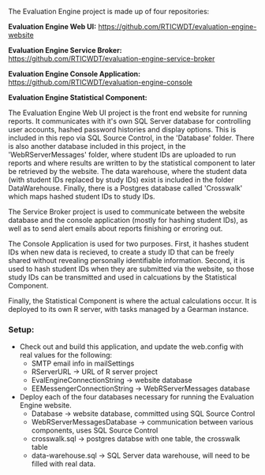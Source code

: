 The Evaluation Engine project is made up of four repositories:

**Evaluation Engine Web UI:**
https://github.com/RTICWDT/evaluation-engine-website

**Evaluation Engine Service Broker:**
https://github.com/RTICWDT/evaluation-engine-service-broker

**Evaluation Engine Console Application:**
https://github.com/RTICWDT/evaluation-engine-console

**Evaluation Engine Statistical Component:**
<repo url here>

The Evaluation Engine Web UI project is the front end website for running reports. It communicates with it's own SQL Server database for controlling user accounts, hashed password histories and display options. This is included in this repo via SQL Source Control, in the 'Database' folder. There is also another database included in this project, in the 'WebRServerMessages' folder, where student IDs are uploaded to run reports and where results are written to by the statistical component to later be retrieved by the website. The data warehouse, where the student data (with student IDs replaced by study IDs) exist is included in the folder DataWarehouse. Finally, there is a Postgres database called 'Crosswalk' which maps hashed student IDs to study IDs.

The Service Broker project is used to communicate between the website database and the console application (mostly for hashing student IDs), as well as to send alert emails about reports finishing or erroring out. 

The Console Application is used for two purposes. First, it hashes student IDs when new data is recieved, to create a study ID that can be freely shared without revealing personally identifiable information. Second, it is used to hash student IDs when they are submitted via the website, so those study IDs can be transmitted and used in calcuations by the Statistical Component. 

Finally, the Statistical Component is where the actual calculations occur. It is deployed to its own R server, with tasks managed by a Gearman instance.

### Setup:
* Check out and build this application, and update the web.config with real values for the following:
	* SMTP email info in mailSettings
	* RServerURL -> URL of R server project
	* EvalEngineConnectionString -> website database
	* EEMessengerConnectionString -> WebRServerMessages database
* Deploy each of the four databases necessary for running the Evaluation Engine website. 
	* Database -> website database, committed using SQL Source Control
	* WebRServerMessagesDatabase -> communication between various components, uses SQL Source Control
	* crosswalk.sql -> postgres databse with one table, the crosswalk table
	* data-warehouse.sql -> SQL Server data warehouse, will need to be filled with real data.